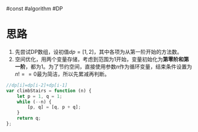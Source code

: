 #const #algorithm #DP 

# 思路

1. 先尝试DP数组，设初值$dp=[1,2]$，其中各项为从第一阶开始的方法数。
2. 空间优化，用两个变量存储，考虑到范围为1开始，变量初始化为**第零阶和第一阶**，都为1。为了节约空间，直接使用参数$n$作为循环变量，结束条件设置为$n!==0$最为简洁，所以先累减再判断。

```js
//dp[i]=dp[i-2]+dp[i-1]
var climbStairs = function (n) {
    let p = 1, q = 1;
    while (--n) {
        [p, q] = [q, p + q];
    }
    return q;
};
```